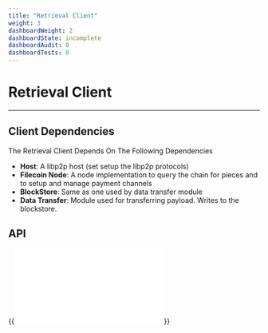 ```yaml
---
title: "Retrieval Client"
weight: 3
dashboardWeight: 2
dashboardState: incomplete
dashboardAudit: 0
dashboardTests: 0
---
```


# Retrieval Client
---

## Client Dependencies

The Retrieval Client Depends On The Following Dependencies

- **Host**: A libp2p host (set setup the libp2p protocols)
- **Filecoin Node**: A node implementation to query the chain for pieces and to setup and manage payment channels
- **BlockStore**: Same as one used by data transfer module
- **Data Transfer**: Module used for transferring payload. Writes to the blockstore.

## API

{{<embed src="retrieval_client.id" lang="go" >}}
